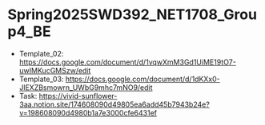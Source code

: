 # Spring2025SWD392_NET1708_Group4_BE

- Template_02: https://docs.google.com/document/d/1vqwXmM3Gd1UiME19tO7-uwIMKucGMSzw/edit
- Template_03: https://docs.google.com/document/d/1dKXx0-JlEXZBsmowrn_UWbG9mhc7mNO9/edit
- Task: https://vivid-sunflower-3aa.notion.site/174608090d49805ea6add45b7943b24e?v=198608090d4980b1a7e3000cfe6431ef
